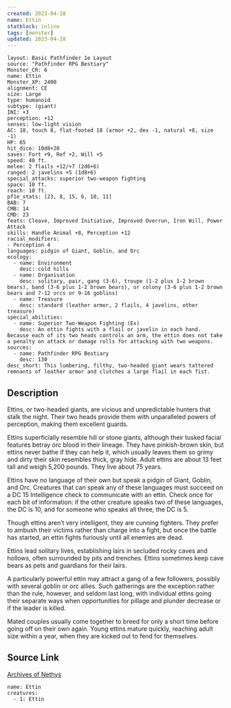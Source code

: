 ```yaml
---
created: 2023-04-28
name: Ettin
statblock: inline
tags: [monster]
updated: 2023-04-28
---
```

```statblock
layout: Basic Pathfinder 1e Layout
source: "Pathfinder RPG Bestiary"
Monster_CR: 6
name: Ettin
Monster_XP: 2400
alignment: CE
size: Large
type: humanoid
subtype: (giant)
INI: +3
perception: +12
senses: low-light vision
AC: 18, touch 8, flat-footed 18 (armor +2, dex -1, natural +8, size -1)
HP: 65
hit_dice: 10d8+20
saves: Fort +9, Ref +2, Will +5
speed: 40 ft.
melee: 2 flails +12/+7 (2d6+6)
ranged: 2 javelins +5 (1d8+6)
special_attacks: superior two-weapon fighting
space: 10 ft.
reach: 10 ft.
pf1e_stats: [23, 8, 15, 6, 10, 11]
BAB: 7
CMB: 14
CMD: 23
feats: Cleave, Improved Initiative, Improved Overrun, Iron Will, Power Attack
skills: Handle Animal +8, Perception +12
racial_modifiers:
- Perception 4
languages: pidgin of Giant, Goblin, and Orc
ecology:
  - name: Environment
    desc: cold hills
  - name: Organisation
    desc: solitary, pair, gang (3-6), troupe (1-2 plus 1-2 brown bears), band (3-6 plus 1-2 brown bears), or colony (3-6 plus 1-2 brown bears and 7-12 orcs or 9-16 goblins)
  - name: Treasure
    desc: standard (leather armor, 2 flails, 4 javelins, other treasure)
special_abilities:
  - name: Superior Two-Weapon Fighting (Ex)
    desc: An ettin fights with a flail or javelin in each hand. Because each of its two heads controls an arm, the ettin does not take a penalty on attack or damage rolls for attacking with two weapons.
sources:
  - name: Pathfinder RPG Bestiary
    desc: 130
desc_short: This lumbering, filthy, two-headed giant wears tattered remnants of leather armor and clutches a large flail in each fist.
```
## Description
Ettins, or two-headed giants, are vicious and unpredictable hunters that stalk the night. Their two heads provide them with unparalleled powers of perception, making them excellent guards.

Ettins superficially resemble hill or stone giants, although their tusked facial features betray orc blood in their lineage. They have pinkish-brown skin, but ettins never bathe if they can help it, which usually leaves them so grimy and dirty their skin resembles thick, gray hide. Adult ettins are about 13 feet tall and weigh 5,200 pounds. They live about 75 years.

Ettins have no language of their own but speak a pidgin of Giant, Goblin, and Orc. Creatures that can speak any of these languages must succeed on a DC 15 Intelligence check to communicate with an ettin. Check once for each bit of information: if the other creature speaks two of these languages, the DC is 10, and for someone who speaks all three, the DC is 5.

Though ettins aren’t very intelligent, they are cunning fighters. They prefer to ambush their victims rather than charge into a fight, but once the battle has started, an ettin fights furiously until all enemies are dead.

Ettins lead solitary lives, establishing lairs in secluded rocky caves and hollows, often surrounded by pits and trenches. Ettins sometimes keep cave bears as pets and guardians for their lairs.

A particularly powerful ettin may attract a gang of a few followers, possibly with several goblin or orc allies. Such gatherings are the exception rather than the rule, however, and seldom last long, with individual ettins going their separate ways when opportunities for pillage and plunder decrease or if the leader is killed.

Mated couples usually come together to breed for only a short time before going off on their own again. Young ettins mature quickly, reaching adult size within a year, when they are kicked out to fend for themselves.
## Source Link
[Archives of Nethys](https://aonprd.com/MonsterDisplay.aspx?ItemName=Ettin)
```encounter-table
name: Ettin
creatures:
  - 1: Ettin
```
